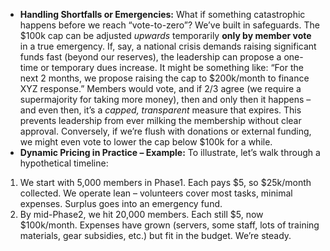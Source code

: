 - **Handling Shortfalls or Emergencies:** What if something catastrophic happens before we reach “vote-to-zero”? We’ve built in safeguards. The $100k cap can be adjusted _upwards_ temporarily **only by member vote** in a true emergency. If, say, a national crisis demands raising significant funds fast (beyond our reserves), the leadership can propose a one-time or temporary dues increase. It might be something like: “For the next 2 months, we propose raising the cap to $200k/month to finance XYZ response.” Members would vote, and if 2/3 agree (we require a supermajority for taking more money), then and only then it happens – and even then, it’s a _capped, transparent_ measure that expires. This prevents leadership from ever milking the membership without clear approval. Conversely, if we’re flush with donations or external funding, we might even vote to lower the cap below $100k for a while.  
- **Dynamic Pricing in Practice – Example:** To illustrate, let’s walk through a hypothetical timeline:  
1. We start with 5,000 members in Phase1. Each pays $5, so $25k/month collected. We operate lean – volunteers cover most tasks, minimal expenses. Surplus goes into an emergency fund.  
2. By mid-Phase2, we hit 20,000 members. Each still $5, now $100k/month. Expenses have grown (servers, some staff, lots of training materials, gear subsidies, etc.) but fit in the budget. We’re steady.